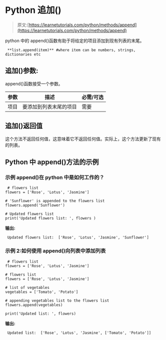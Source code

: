 # Python 追加()

> 原文:[https://learnetutorials.com/python/methods/append](https://learnetutorials.com/python/methods/append)

python 中的 append()函数有助于将给定的项目添加到现有列表的末尾。

```
 **list.append(item)** #where item can be numbers, strings, dictionaries etc 

```

## 追加()参数:

append()函数接受一个参数。

| 参数 | 描述 | 必需/可选 |
| --- | --- | --- |
| 项目 | 要添加到列表末尾的项目 | 需要 |

## 追加()返回值

这个方法不返回任何值，这意味着它不返回任何值。实际上，这个方法更新了现有的列表。

## Python 中 append()方法的示例

### 示例 append()在 python 中是如何工作的？

```
 # flowers list
flowers = ['Rose', 'Lotus', 'Jasmine']

# 'Sunflower' is appended to the flowers list
flowers.append('Sunflower')

# Updated flowers list
print('Updated flowers list: ', flowers ) 

```

**输出:**

```
 Updated flowers list:  ['Rose', 'Lotus', 'Jasmine', 'Sunflower'] 
```

### 示例 2:如何使用 append()向列表中添加列表

```
 # flowers list
flowers = ['Rose', 'Lotus', 'Jasmine']

# flowers list
flowers = ['Rose', 'Lotus', 'Jasmine']

# list of vegetables 
vegetables = ['Tomato', 'Potato']

# appending vegetables list to the flowers list
flowers.append(vegetables)

print('Updated list: ', flowers) 

```

**输出:**

```
 Updated list:  ['Rose', 'Lotus', 'Jasmine', ['Tomato', 'Potato']] 
```